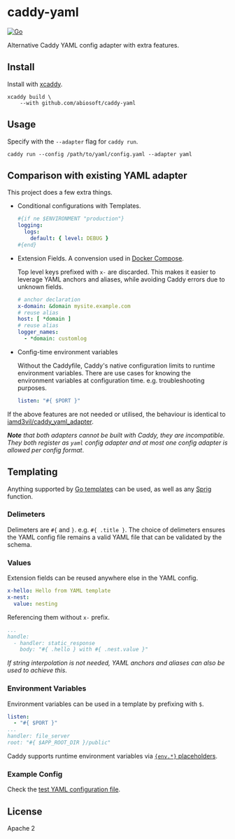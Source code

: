 # caddy-yaml

[![Go](https://github.com/abiosoft/caddy-yaml/workflows/Go/badge.svg)](https://github.com/abiosoft/caddy-yaml/actions)


Alternative Caddy YAML config adapter with extra features.

## Install

Install with [xcaddy](https://github.com/caddyserver/xcaddy).

```
xcaddy build \
    --with github.com/abiosoft/caddy-yaml
```
## Usage

Specify with the `--adapter` flag for `caddy run`.
```
caddy run --config /path/to/yaml/config.yaml --adapter yaml
```

## Comparison with existing YAML adapter

This project does a few extra things.

* Conditional configurations with Templates.

  ```yaml
  #{if ne $ENVIRONMENT "production"}
  logging:
    logs:
      default: { level: DEBUG }
  #{end}
  ```

* Extension Fields. A convension used in [Docker Compose](https://docs.docker.com/compose/compose-file/#extension-fields).

  Top level keys prefixed with `x-` are discarded. This makes it easier to leverage YAML anchors and aliases, while avoiding Caddy errors due to unknown fields.

  ```yaml
  # anchor declaration
  x-domain: &domain mysite.example.com
  # reuse alias
  host: [ *domain ]
  # reuse alias
  logger_names:
    - *domain: customlog
  ```

* Config-time environment variables

  Without the Caddyfile, Caddy's native configuration limits to runtime environment variables.
  There are use cases for knowing the environment variables at configuration time. e.g. troubleshooting purposes.

  ```yaml
  listen: "#{ $PORT }"
  ```

If the above features are not needed or utilised, the behaviour is identical to [iamd3vil/caddy_yaml_adapter](https://github.com/iamd3vil/caddy_yaml_adapter).


_**Note** that both adapters cannot be built with Caddy, they are incompatible. They both register as `yaml` config adapter and at most one config adapter is allowed per config format_.


## Templating

Anything supported by [Go templates](https://pkg.go.dev/text/template) can be used, as well as any [Sprig](https://masterminds.github.io/sprig) function.

### Delimeters

Delimeters are `#{` and `}`. e.g. `#{ .title }`. The choice of delimeters ensures the YAML config file remains a valid YAML file that can be validated by the schema.

### Values

Extension fields can be reused anywhere else in
the YAML config.

```yaml
x-hello: Hello from YAML template
x-nest:
  value: nesting
```

Referencing them without `x-` prefix.

```yaml
...
handle:
  - handler: static_response
    body: "#{ .hello } with #{ .nest.value }"
```

_If string interpolation is not needed, YAML anchors and aliases can also be used to achieve this_.

### Environment Variables

Environment variables can be used in a template by prefixing with `$`.

```yaml
listen:
  - "#{ $PORT }"
...
handler: file_server
root: "#{ $APP_ROOT_DIR }/public"
```

Caddy supports runtime environment variables via [`{env.*}` placeholders](https://caddyserver.com/docs/caddyfile/concepts#environment-variables).

### Example Config

Check the [test YAML configuration file](https://github.com/abiosoft/caddy-yaml/blob/master/testdata/test.caddy.yaml).

## License

Apache 2
